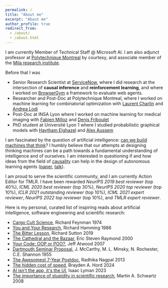 ```yaml
---
permalink: /
title: "About me"
excerpt: "About me"
author_profile: true
redirect_from: 
  - /about/
  - /about.html
---
```


I am currently Member of Technical Staff @ Microsoft AI. I am also adjunct professor at [Polytechnique Montreal](https://www.polymtl.ca/) by courtesy, and associate member of the [Mila research institute](https://mila.quebec/mila/).

Before that I was
- Senior Research Scientist at [ServiceNow](https://www.servicenow.com/research/), where I did research at the intersection of **causal inference** and **reinforcement learning**, and where I worked on [BrowserGym](https://github.com/ServiceNow/BrowserGym) a framework to evaluate web agents.
- Researcher and Post-Doc at Polytechnique Montreal, where I worked on machine learning for combinatorial optimization with [Laurent Charlin](https://tech.cornell.edu/people/andrea-lodi/) and [Andrea Lodi](https://tech.cornell.edu/people/andrea-lodi/)
- Post-Doc at INSA Lyon where I worked on machine learning for medical imaging with [Fabien Milloz](http://www.gipsa-lab.fr/~fabien.millioz/index_en.html) and [Denis Friboulet](https://www.creatis.insa-lyon.fr/site7/fr/DenisFriboulet)
- PhD student at Université Lyon 1 where I studied probabilistic graphical models with [Haytham Elghazel](https://perso.univ-lyon1.fr/haytham.elghazel/) and [Alex Aussem](https://perso.univ-lyon1.fr/alexandre.aussem/)

I am fascinated by the question of artificial intelligence: [can we build machines that think](https://en.wikipedia.org/wiki/Dartmouth_workshop)? I humbly believe that our attempts at designing thinking machines can be a path towards a fundamental understanding of intelligence and of ourselves. I am interested in questioning if and how ideas from the field of [causality](https://en.wikipedia.org/wiki/Causality_(book)) can help in the design of autonomous learning agents ([paper](https://arxiv.org/abs/2106.14421), [talk](https://www.youtube.com/watch?v=W4svj2B4qOE)).

I am proud to serve the scientific community, and I am currently Action Editor for TMLR. I have been rewarded _NeurIPS 2019 best reviewer_ (top 40%), _ICML 2020 best reviewer_ (top 30%), _NeurIPS 2020 top reviewer_ (top 10%), _ICLR 2021 outstanding reviewer_ (top 10%), _ICML 2021 expert reviewer_, _NeurIPS 2022 top reviewer_ (top 10%), and _TMLR expert reviewer_.

Here is my personal, curated list of inspiring reads about artificial intelligence, software engineering and scientific research:
 - [Cargo Cult Science](http://calteches.library.caltech.edu/51/2/CargoCult.htm), Richard Feynman 1974
 - [You and Your Research](https://www.cs.virginia.edu/~robins/YouAndYourResearch.html), Richard Hamming 1986
 - [The Bitter Lesson](http://www.incompleteideas.net/IncIdeas/BitterLesson.html), Richard Sutton 2019
 - [The Cathedral and the Bazaar](http://www.catb.org/~esr/writings/cathedral-bazaar/cathedral-bazaar/), Eric Steven Raymond 2000
 - [Your Code: OOP or POO?](https://blog.codinghorror.com/your-code-oop-or-poo/), Jeff Atwood 2007
 - [Dartmouth Seminar Proposal](http://jmc.stanford.edu/articles/dartmouth.html), J. McCarthy, M. L. Minsky, N. Rochester, C.E. Shannon 1955
 - [The Awesomest 7-Year Postdoc](https://www.scientificamerican.com/blog/guest-blog/the-awesomest-7-year-postdoc-or-how-i-learned-to-stop-worrying-and-love-the-tenure-track-faculty-life/), Radhika Nagpal 2013
 - [The hidden cost of speed](https://stackoverflow.blog/2024/09/05/the-hidden-cost-of-speed/), Brayden A. Hord 2024
 - [AI isn't the app, it's the UI](https://stackoverflow.blog/2023/05/01/ai-isnt-the-app-its-the-ui/), Isaac Lyman 2023
 - [The importance of stupidity in scientific research](https://journals.biologists.com/jcs/article/121/11/1771/30038/The-importance-of-stupidity-in-scientific-research), Martin A. Schwartz 2008
